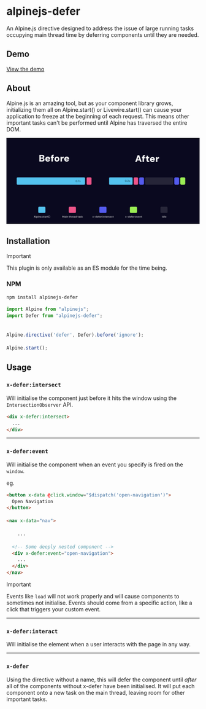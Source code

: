# alpinejs-defer

An Alpine.js directive designed to address the issue of large running tasks occupying main thread time by deferring components until they are needed.

## Demo

[View the demo](https://arrowtide.github.io/alpinejs-defer/)

## About

Alpine.js is an amazing tool, but as your component library grows, initializing them all on Alpine.start() or Livewire.start() can cause your application to freeze at the beginning of each request. This means other important tasks can't be performed until Alpine has traversed the entire DOM.



![Main javascript thread before and after, before is showing a 0.7s initial task and 0.2s after](header.png)

## Installation

> [!IMPORTANT]  
>  This plugin is only available as an ES module for the time being. 

### NPM

```bash
npm install alpinejs-defer
```

```js
import Alpine from "alpinejs";
import Defer from "alpinejs-defer";


Alpine.directive('defer', Defer).before('ignore');

Alpine.start();
```

## Usage


### `x-defer:intersect`

Will initialise the component just before it hits the window using the `IntersectionObserver` API.

```html
<div x-defer:intersect>
  ...
</div>
```

---

### `x-defer:event`

Will initialise the component when an event you specify is fired on the `window`. 

eg.

```html
<button x-data @click.window="$dispatch('open-navigation')">
  Open Navigation
</button>

<nav x-data="nav">

	...
	
  <!-- Some deeply nested component -->
  <div x-defer:event="open-navigation">
    ...
  </div>
</nav>
```

> [!IMPORTANT]  
>  Events like `load` will not work properly and will cause components to sometimes not initialise. Events should come from a specific action, like a click that triggers your custom event. 

---

### `x-defer:interact`

Will initialise the element when a user interacts with the page in any way.

---

### `x-defer`

Using the directive without a name, this will defer the component until _after_ all of the components without x-defer have been initialised. It will put each component onto a new task on the main thread, leaving room for other important tasks. 
